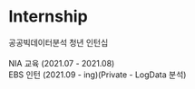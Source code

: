 # Internship
공공빅데이터분석 청년 인턴십<BR><BR>
NIA 교육 (2021.07 - 2021.08) <BR>
EBS 인턴 (2021.09 - ing)(Private - LogData 분석)
